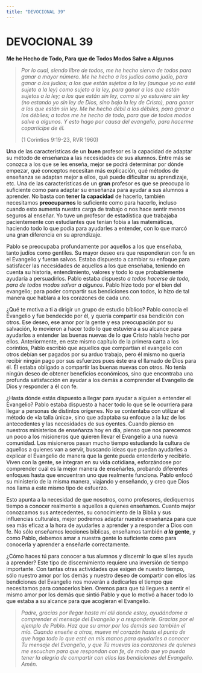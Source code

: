 ```yaml
---
title: "DEVOCIONAL 39"
---
```

# DEVOCIONAL 39

**Me he Hecho de Todo, Para que de Todos Modos Salve a Algunos**

> *Por lo cual, siendo libre de todos, me he hecho siervo de todos para
> ganar a mayor número. Me he hecho a los judíos como judío, para ganar
> a los judíos; a los que están sujetos a la ley (aunque yo no esté
> sujeto a la ley) como sujeto a la ley, para ganar a los que están
> sujetos a la ley; a los que están sin ley, como si yo estuviera sin
> ley (no estando yo sin ley de Dios, sino bajo la ley de Cristo), para
> ganar a los que están sin ley. Me he hecho débil a los débiles, para
> ganar a los débiles; a todos me he hecho de todo, para que de todos
> modos salve a algunos. Y esto hago por causa del evangelio, para
> hacerme copartícipe de él.* 
>
> (1 Corintios 9:19-23, RVR 1960)

**U**na de las características de un **buen** profesor es la capacidad
de adaptar su método de enseñanza a las necesidades de sus alumnos.
Entre más se conozca a los que se les enseña, mejor se podrá determinar
por dónde empezar, qué conceptos necesitan más explicación, qué métodos
de enseñanza se adaptan mejor a ellos, qué puede dificultar su
aprendizaje, etc. Una de las características de un **gran** profesor es
que se preocupa lo suficiente como para adaptar su enseñanza para ayudar
a sus alumnos a aprender. No basta con **tener la capacidad** de
hacerlo, también necesitamos **preocuparnos** lo suficiente como para
hacerlo, incluso cuando esto aumenta nuestra carga de trabajo o nos hace
sentir menos seguros al enseñar. Yo tuve un profesor de estadística que
trabajaba pacientemente con estudiantes que tenían fobia a las
matemáticas, haciendo todo lo que podía para ayudarles a entender, con
lo que marcó una gran diferencia en su aprendizaje.

Pablo se preocupaba profundamente por aquellos a los que enseñaba, tanto
judíos como gentiles. Su mayor deseo era que respondieran con fe en el
Evangelio y fueran salvos. Estaba dispuesto a cambiar su enfoque para
satisfacer las necesidades de aquellos a los que enseñaba, teniendo en
cuenta su historia, entendimiento, valores y todo lo que probablemente
ayudaría a persuadirlos. Pablo estaba dispuesto *a todos hacerse de
todo, para de todos modos salvar a algunos*. Pablo hizo todo por el bien
del evangelio; para poder compartir sus bendiciones con todos, lo hizo
de tal manera que hablara a los corazones de cada uno.

¿Qué te motiva a ti a dirigir un grupo de estudio bíblico? Pablo conocía
el Evangelio y fue bendecido por él, y quería compartir esa bendición
con otros. Ese deseo, ese amor por la gente y esa preocupación por su
salvación, lo movieron a hacer todo lo que estuviera a su alcance para
ayudarlos a entender las buenas nuevas de lo que Cristo había hecho por
ellos. Anteriormente, en este mismo capítulo de la primera carta a los
corintios, Pablo escribió que aquellos que compartían el evangelio con
otros debían ser pagados por su arduo trabajo, pero él mismo no quería
recibir ningún pago por sus esfuerzos pues éste era el llamado de Dios
para él. Él estaba obligado a compartir las buenas nuevas con otros. No
tenía ningún deseo de obtener beneficios económicos, sino que encontraba
una profunda satisfacción en ayudar a los demás a comprender el
Evangelio de Dios y responder a él con fe.

¿Hasta dónde estás dispuesto a llegar para ayudar a alguien a entender
el Evangelio? Pablo estaba dispuesto a hacer todo lo que se le ocurriera
para llegar a personas de distintos orígenes. No se contentaba con
utilizar el método de «la talla única», sino que adaptaba su enfoque a
la luz de los antecedentes y las necesidades de sus oyentes. Cuando
pienso en nuestros ministerios de enseñanza hoy en día, pienso que nos
parecemos un poco a los misioneros que quieren llevar el Evangelio a una
nueva comunidad. Los misioneros pasan mucho tiempo estudiando la cultura
de aquellos a quienes van a servir, buscando ideas que puedan ayudarles
a explicar el Evangelio de manera que la gente pueda entenderlo y
recibirlo. Viven con la gente, se integran en su vida cotidiana,
esforzándose por comprender cuál es la mejor manera de enseñarles,
probando diferentes enfoques hasta que encuentran uno que realmente
funciona. Pablo enfocó su ministerio de la misma manera, viajando y
enseñando, y creo que Dios nos llama a este mismo tipo de esfuerzo.

Esto apunta a la necesidad de que nosotros, como profesores, dediquemos
tiempo a conocer realmente a aquellos a quienes enseñamos. Cuanto mejor
conozcamos sus antecedentes, su conocimiento de la Biblia y sus
influencias culturales, mejor podremos adaptar nuestra enseñanza para
que sea más eficaz a la hora de ayudarles a aprender y a responder a
Dios con fe. No sólo enseñamos lecciones bíblicas, enseñamos también
***a la* gente**, y como Pablo, debemos amar a nuestra gente lo
suficiente como para conocerla y aprender a enseñarle correctamente.

¿Cómo haces tú para conocer a tus alumnos y discernir lo que sí les
ayuda a aprender? Este tipo de discernimiento requiere una inversión de
tiempo importante. Con tantas otras actividades que exigen de nuestro
tiempo, sólo nuestro amor por los demás y nuestro deseo de compartir con
ellos las bendiciones del Evangelio nos moverán a dedicarles el tiempo
que necesitamos para conocerlos bien. Oremos para que tú llegues a
sentir el mismo amor por los demás que sintió Pablo y que lo motivó a
hacer todo lo que estaba a su alcance para que acogieran el Evangelio.

> *Padre, gracias por llegar hasta mí allí donde estoy, ayudándome a
> comprender el mensaje del Evangelio y a responderle. Gracias por el
> ejemplo de Pablo. Haz que su amor por los demás sea también el mío.
> Cuando enseñe a otros, mueve mi corazón hasta el punto de que haga
> todo lo que esté en mis manos para ayudarles a conocer Tu mensaje del
> Evangelio, y que Tú muevas los corazones de quienes me escuchan para
> que respondan con fe, de modo que yo pueda tener la alegría de
> compartir con ellos las bendiciones del Evangelio. Amén.*
